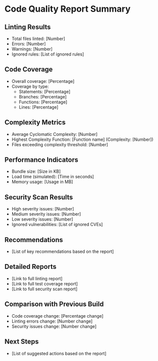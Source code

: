 # Code Quality Report Summary

## Linting Results
- Total files linted: [Number]
- Errors: [Number]
- Warnings: [Number]
- Ignored rules: [List of ignored rules]

## Code Coverage
- Overall coverage: [Percentage]
- Coverage by type:
  - Statements: [Percentage]
  - Branches: [Percentage]
  - Functions: [Percentage]
  - Lines: [Percentage]

## Complexity Metrics
- Average Cyclomatic Complexity: [Number]
- Highest Complexity Function: [Function name] (Complexity: [Number])
- Files exceeding complexity threshold: [Number]

## Performance Indicators
- Bundle size: [Size in KB]
- Load time (simulated): [Time in seconds]
- Memory usage: [Usage in MB]

## Security Scan Results
- High severity issues: [Number]
- Medium severity issues: [Number]
- Low severity issues: [Number]
- Ignored vulnerabilities: [List of ignored CVEs]

## Recommendations
- [List of key recommendations based on the report]

## Detailed Reports
- [Link to full linting report]
- [Link to full test coverage report]
- [Link to full security scan report]

## Comparison with Previous Build
- Code coverage change: [Percentage change]
- Linting errors change: [Number change]
- Security issues change: [Number change]

## Next Steps
- [List of suggested actions based on the report]

